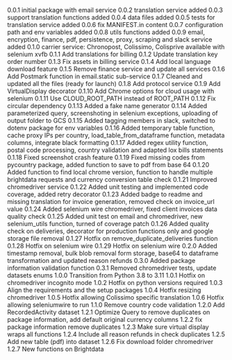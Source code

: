 0.0.1 initial package with email service
0.0.2 translation service added
0.0.3 support translation functions added
0.0.4 data files added
0.0.5 tests for translation service added
0.0.6 fix MANIFEST.in content
0.0.7 configuration path and env variables added
0.0.8 utils functions added
0.0.9 email, encryption, finance, pdf, persistence, proxy, scraping and slack service added
0.1.0 carrier service: Chronopost, Colissimo, Colisprive available with selenium xvfb
0.1.1 Add translations for billing
0.1.2 Update translation key order number
0.1.3 Fix assets in billing service
0.1.4 Add local language download feature
0.1.5 Remove finance service and update all services
0.1.6 Add Postmark function in email.static sub-service
0.1.7 Cleaned and updated all the files (ready for launch)
0.1.8 Add protocol service
0.1.9 Add VirtualDisplay decorator
0.1.10 Add Chrome options for cloud usage with selenium
0.1.11 Use CLOUD_ROOT_PATH instead of ROOT_PATH
0.1.12 Fix circular dependency
0.1.13 Added a fake name generator
0.1.14 Added parameterized query, screenshoting in selenium exceptions, uploading of output folder to GCS
0.1.15 Added tagging members in slack, switched to dotenv package for env variables
0.1.16 Added temporary table function, cache proxy IPs per country, load_table_from_dataframe function, metadata columns, integrate black formatting
0.1.17 Added regex utility function, postal code processing, country validation and adapted lox bills statements
0.1.18 Fixed screenshot crash feature
0.1.19 Fixed missing codes from pycountry package, added function to save to pdf from base 64
0.1.20 Added function to find local chrome version, function to handle multiple brightdata requests and currency conversion table check
0.1.21 Improved chromedriver service
0.1.22 Added unit testing and implemented code coverage, added retry decorator
0.1.23 Added badge to readme and missing translation for invoice generation, removed check on invoice_url value
0.1.24 Added selenium wire chromedriver, fixed client invoices data quality check
0.1.25 Added unit test on email and chromedriver, new selenium_utils function, turned of coverage patch
0.1.26 Added quality check on deliveries, decorator for production functions only and google storage file removal
0.1.27 Hotfix on remove_duplicate_deliveries function
0.1.28 Hotfix on selenium wire
0.1.29 Hotfix on selenium wire
0.2.0 Added timestamp removal, bulk blob removal form storage, base64 to dataframe transformation and updated reason refunds
0.3.0 Added package information validation function
0.3.1 Removed chromedriver tests, update datasets enums
1.0.0 Transition from Python 3.8 to 3.11
1.0.1 Hotfix on chromedriver incognito mode
1.0.2 Hotfix on python versions required
1.0.3 Align the requirements and the setup packages
1.0.4 Hotfix resizing chromedriver
1.0.5 Hotfix allowing Colissimo specific translation
1.0.6 Hotfix allowing seleniumwire to run
1.1.0 Remove country code validation
1.2.0 Add RecordedActivity dataset
1.2.1 Optimize Query to remove duplicates on package information, add default original currency columns
1.2.2 fix package information remove duplicates
1.2.3 Make sure virtual display wraps all functions
1.2.4 Include all reason refunds in check duplicates
1.2.5 Add new table (pdf) into dataset
1.2.6 Fix download folder chromedriver
1.2.7 New functions on Brightdata